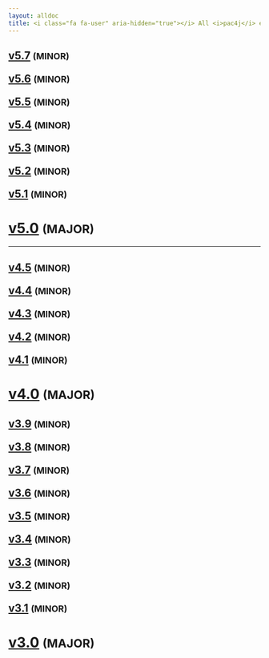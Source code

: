 ```yaml
---
layout: alldoc
title: <i class="fa fa-user" aria-hidden="true"></i> All <i>pac4j</i> engine/core documentations&#58;
---
```


<div class="text-center">

<h2><a id="v5.7" href="/docs/index.html">v5.7</a> <small>(MINOR)</small>

<a id="v5.6" href="https://www.pac4j.org/5.6.x/docs/index.html">v5.6</a> <small>(MINOR)</small>

<a id="v5.5" href="https://www.pac4j.org/5.5.x/docs/index.html">v5.5</a> <small>(MINOR)</small>

<a id="v5.4" href="https://www.pac4j.org/5.4.x/docs/index.html">v5.4</a> <small>(MINOR)</small>

<a id="v5.3" href="https://www.pac4j.org/5.3.x/docs/index.html">v5.3</a> <small>(MINOR)</small>

<a id="v5.2" href="https://www.pac4j.org/5.2.x/docs/index.html">v5.2</a> <small>(MINOR)</small>

<a id="v5.1" href="https://www.pac4j.org/5.1.x/docs/index.html">v5.1</a> <small>(MINOR)</small></h2>

<h1><a id="v5.0" href="https://www.pac4j.org/5.0.x/docs/index.html">v5.0</a> <small>(MAJOR)</small></h1>

<hr/>

<h2><a id="v4.5" href="https://www.pac4j.org/4.5.x/docs/index.html">v4.5</a> <small>(MINOR)</small>

<a id="v4.4" href="https://www.pac4j.org/4.4.x/docs/index.html">v4.4</a> <small>(MINOR)</small>

<a id="v4.3" href="https://www.pac4j.org/4.3.x/docs/index.html">v4.3</a> <small>(MINOR)</small>

<a id="v4.2" href="https://www.pac4j.org/4.2.x/docs/index.html">v4.2</a> <small>(MINOR)</small>

<a id="v4.1" href="https://www.pac4j.org/4.1.x/docs/index.html">v4.1</a> <small>(MINOR)</small></h2>

<h1><a id="v4.0" href="https://www.pac4j.org/4.0.x/docs/index.html">v4.0</a> <small>(MAJOR)</small></h1>

<h2><a id="v3.9" href="https://www.pac4j.org/3.9.x/docs/index.html">v3.9</a> <small>(MINOR)</small>

<a id="v3.8" href="https://www.pac4j.org/3.8.x/docs/index.html">v3.8</a> <small>(MINOR)</small>

<a id="v3.7" href="https://www.pac4j.org/3.7.x/docs/index.html">v3.7</a> <small>(MINOR)</small>

<a id="v3.6" href="https://www.pac4j.org/3.6.x/docs/index.html">v3.6</a> <small>(MINOR)</small>

<a id="v3.5" href="https://www.pac4j.org/3.5.x/docs/index.html">v3.5</a> <small>(MINOR)</small>

<a id="v3.4" href="https://www.pac4j.org/3.4.x/docs/index.html">v3.4</a> <small>(MINOR)</small>

<a id="v3.3" href="https://www.pac4j.org/3.3.x/docs/index.html">v3.3</a> <small>(MINOR)</small>

<a id="v3.2" href="https://www.pac4j.org/3.2.x/docs/index.html">v3.2</a> <small>(MINOR)</small>

<a id="v3.1" href="https://www.pac4j.org/3.1.x/docs/index.html">v3.1</a> <small>(MINOR)</small></h2>

<h1><a id="v3.0" href="https://www.pac4j.org/3.0.x/docs/index.html">v3.0</a> <small>(MAJOR)</small></h1>

</div>

